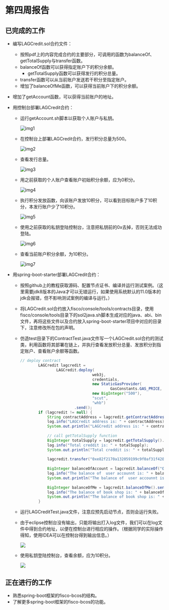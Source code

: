 # 第四周报告

## 已完成的工作

* 编写LAGCredit.sol合约文件：

  * 按照pdf上的内容完成合约的主要部分，可调用的函数为balanceOf、getTotalSupply与transfer函数。
  * balanceOf函数可以获得指定账户下的积分余额。
    * getTotalSupply函数可以获得发行的积分总量。
  * transfer函数可以从当前账户发送若干积分至指定账户。
  * 增加了balanceOfMe函数，可以获得当前账户下的积分余额。
  
* 增加了getAccount函数，可以获得当前账户的地址。
  
* 用控制台部署LAGCredit合约：

  * 运行getAccount.sh脚本以获取个人账户与私钥。

    ![img1](https://github.com/2019-scut-practical-training-team/webank/blob/dev/day2/翁焕滨/img/密钥和账号.png)

    

  * 在控制台上部署LAGCredit合约，发行积分总量为500。

    ![img2](https://github.com/2019-scut-practical-training-team/webank/blob/dev/day2/翁焕滨/img/部署.png)

    

  * 查看发行总量。

    ![img3](https://github.com/2019-scut-practical-training-team/webank/blob/dev/day2/翁焕滨/img/发行总量.png)

    

  * 用之前获取的个人账户查看账户初始积分余额，应为0积分。

    ![img4](https://github.com/2019-scut-practical-training-team/webank/blob/dev/day2/翁焕滨/img/账户初始积分.png)

    

  * 执行积分发放函数，向该账户发放10积分，可以看到目标账户多了10积分，本发行账户少了10积分。

    ![img5](https://github.com/2019-scut-practical-training-team/webank/blob/dev/day2/翁焕滨/img/执行积分发放.png)

    

  * 使用之前获取的私钥登陆控制台，注意把私钥前的0x去掉，否则无法成功登陆。

    ![img6](https://github.com/2019-scut-practical-training-team/webank/blob/dev/day2/翁焕滨/img/私钥登陆.png)

    

  * 查看当前账户积分余额，为10积分。
  
    ![img7](https://github.com/2019-scut-practical-training-team/webank/blob/dev/day2/翁焕滨/img/查看积分余额.png)
  
    
  
* 用spring-boot-starter部署LAGCredit合约：

  * 按照github上的教程获取源码、配置节点证书、编译并运行测试案例。（这里需要jdk8版本的Java才可以无错运行，如果使用系统默认的11.0版本的jdk会报错，但不影响测试案例的编译与运行。）
  
  * 将LAGCredit.sol合约放入fisco/console/tools/contracts目录，使用fisco/console/tools目录下的sol2java.sh脚本生成对应的java、abi、bin文件，再将这些文件以及合约放入spring-boot-starter项目中对应的目录下，注意修改所在包的声明。
  
  * 仿造test目录下的ContractTest.java文件写一个LAGCredit.sol合约的测试类，利用函数将其部署在链上，并执行查看发放积分总量、发放积分到指定账户、查看账户余额等函数。
  
    ```java
    // deploy contract
            LAGCredit lagcredit =
                    LAGCredit.deploy(
                                    web3j,
                                    credentials,
                                    new StaticGasProvider(
                                            GasConstants.GAS_PRICE, GasConstants.GAS_LIMIT),
                                    new BigInteger("500"),
                                    "scut",
                                    "whb")
                            .send();
            if (lagcredit != null) {
            	String contractAddress = lagcredit.getContractAddress();
                log.info("LAGCredit address is: " + contractAddress);
                System.out.println("LAGCredit address is: " + contractAddress);
                
                // call getTotalSupply function
                BigInteger totalSupply = lagcredit.getTotalSupply().send();
                log.info("Total creddit is: " + totalSupply);
                System.out.println("Total creddit is: " + totalSupply);
                
                lagcredit.transfer("0xe82f2170a132059199c9f0af31f428d4fd42fb75", new BigInteger("10"));
                
                BigInteger balanceOfAccount = lagcredit.balanceOf("0xe82f2170a132059199c9f0af31f428d4fd42fb75").send();
                log.info("The balance of  user accounnt is: " + balanceOfAccount);
                System.out.println("The balance of  user accounnt is: " + balanceOfAccount);
                
                BigInteger balanceOfMe = lagcredit.balanceOfMe().send();
                log.info("The balance of book shop is: " + balanceOfMe);
                System.out.println("The balance of book shop is: " + balanceOfMe);
            }
    ```
  
  * 运行LAGCreditTest.java文件，注意应预先启动节点，否则会运行失败。
  
  * 由于eclipse控制台没有输出，只能将输出打入log文件，我们可以在log文件中得到合约地址，以便在控制台进行相应的操作。（根据同学的实际操作得知，使用IDEA可以在控制台得到输出信息。）
  
    ![](https://github.com/2019-scut-practical-training-team/webank/blob/dev/day2/翁焕滨/img/log输出.png)
  
  * 使用私钥登陆控制台，查看余额，应为10积分。
  
    ![](https://github.com/2019-scut-practical-training-team/webank/blob/dev/day2/翁焕滨/img/控制台查询结果.png)

## 正在进行的工作

* 熟悉spring-boot框架的fisco-bcos的结构。
* 了解更多spring-boot框架的fisco-bcos的功能。
